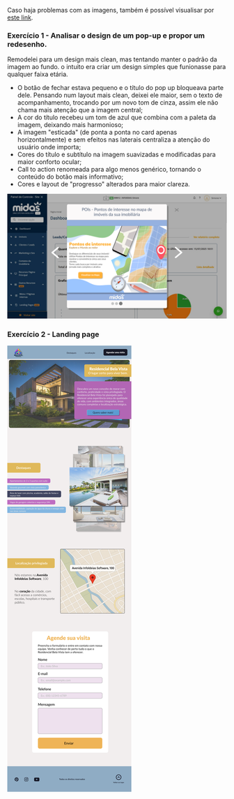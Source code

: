 Caso haja problemas com as imagens, também é possível visualisar por [este link](https://www.figma.com/design/V7zKHcWg4hM5OZ72c5XFO0/Untitled?node-id=0-1&p=f&t=RCBOmFARgv2ZVpF3-0).

### Exercício 1 - Analisar o design de um pop-up e propor um redesenho.
Remodelei para um design mais clean, mas tentando manter o padrão da imagem ao fundo. o intuito era criar um design simples que funionasse para qualquer faixa etária.
- O botão de fechar estava pequeno e o título do pop up bloqueava parte dele. Pensando num layout mais clean, deixei ele maior, sem o texto de acompanhamento, trocando por um novo tom de cinza, assim ele não chama mais atenção que a imagem central;
- A cor do título recebeu um tom de azul que combina com a paleta da imagem, deixando mais harmonioso;
- A imagem "esticada" (de ponta a ponta no card apenas horizontalmente) e sem efeitos nas laterais centraliza a atenção do usuário onde importa;
- Cores do título e subtítulo na imagem suavizadas e modificadas para maior conforto ocular;
- Call to action renomeada para algo menos genérico, tornando o conteúdo do botão mais informativo;
- Cores e layout de "progresso" alterados para maior clareza.

![alt text](images/pop-up-2.png)

### Exercício 2 - Landing page
![alt text](images/landing-page.png)